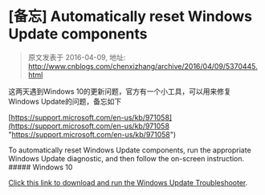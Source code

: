 # [备忘] Automatically reset Windows Update components 
> 原文发表于 2016-04-09, 地址: http://www.cnblogs.com/chenxizhang/archive/2016/04/09/5370445.html 


这两天遇到Windows 10的更新问题，官方有一个小工具，可以用来修复Windows Update的问题，备忘如下

 [https://support.microsoft.com/en-us/kb/971058](https://support.microsoft.com/en-us/kb/971058 "https://support.microsoft.com/en-us/kb/971058")

 To automatically reset Windows Update components, run the appropriate Windows Update diagnostic, and then follow the on-screen instruction. ##### Windows 10

[Click this link to download and run the Windows Update Troubleshooter](http://aka.ms/diag_wu).

